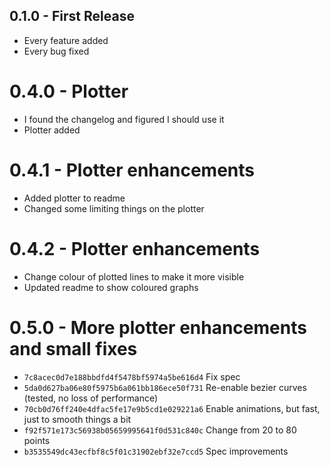 ## 0.1.0 - First Release
* Every feature added
* Every bug fixed

# 0.4.0 - Plotter
* I found the changelog and figured I should use it
* Plotter added

# 0.4.1 - Plotter enhancements
* Added plotter to readme
* Changed some limiting things on the plotter

# 0.4.2 - Plotter enhancements
* Change colour of plotted lines to make it more visible
* Updated readme to show coloured graphs

# 0.5.0 - More plotter enhancements and small fixes
* `7c8acec0d7e188bbdfd4f5478bf5974a5be616d4` Fix spec
* `5da0d627ba06e80f5975b6a061bb186ece50f731` Re-enable bezier curves (tested, no loss of performance)
* `70cb0d76ff240e4dfac5fe17e9b5cd1e029221a6` Enable animations, but fast, just to smooth things a bit
* `f92f571e173c56938b05659995641f0d531c840c` Change from 20 to 80 points
* `b3535549dc43ecfbf8c5f01c31902ebf32e7ccd5` Spec improvements
